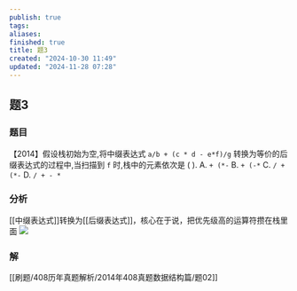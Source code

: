 ```yaml
---
publish: true
tags: 
aliases: 
finished: true
title: 题3
created: "2024-10-30 11:49"
updated: "2024-11-28 07:28"
---
```

## 题3
### 题目
【2014】假设栈初始为空,将中缀表达式 `a/b + (c * d - e*f)/g` 转换为等价的后缀表达式的过程中,当扫描到 `f` 时,栈中的元素依次是 ( ).
A. `+ (*-` 
B. `+ (-*` 
C. `/ + (*-` 
D. `/ + - *`
### 分析
[[中缀表达式]]转换为[[后缀表达式]]，核心在于说，把优先级高的运算符攒在栈里面
![](https://img.hwenyi.tech/202411281615717.webp)
### 解
[[刷题/408历年真题解析/2014年408真题数据结构篇/题02]]